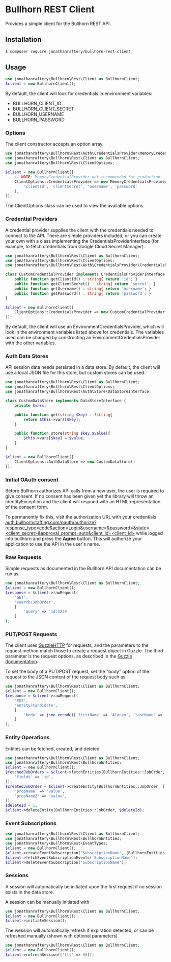 # Bullhorn REST Client

Provides a simple client for the Bullhorn REST API.

## Installation
``` bash
$ composer require jonathanraftery/bullhorn-rest-client
```

## Usage
```php
use jonathanraftery\Bullhorn\Rest\Client as BullhornClient;
$client = new BullhornClient();
```

By default, the client will look for credentials in environment variables:
- BULLHORN_CLIENT_ID
- BULLHORN_CLIENT_SECRET
- BULLHORN_USERNAME
- BULLHORN_PASSWORD

### Options
The client constructor accepts an option array.
```php
use jonathanraftery\Bullhorn\Rest\Auth\CredentialsProvider\MemoryCredentialsProvider;
use jonathanraftery\Bullhorn\Rest\Client as BullhornClient;
use jonathanraftery\Bullhorn\Rest\ClientOptions;

$client = new BullhornClient([
    // NOTE: MemoryCredentialProvider not recommended for production
    ClientOptions::CredentialsProvider => new MemoryCredentialsProvider(
        'clientId', 'clientSecret', 'username', 'password'
    ),
]);
```
The ClientOptions class can be used to view the available options.

### Credential Providers
A credential provider supplies the client with the credentials needed to
connect to the API. There are simple providers included, or you can
create your own with a class implementing the CredentialsProviderInterface
(for example, to fetch credentials from Google Cloud Secret Manager).
```php
use jonathanraftery\Bullhorn\Rest\Client as BullhornClient;
use jonathanraftery\Bullhorn\Rest\ClientOptions;
use jonathanraftery\Bullhorn\Rest\Auth\CredentialsProvider\CredentialsProviderInterface;

class CustomCredentialProvider implements CredentialsProviderInterface {
    public function getClientId() : string{ return 'id'; }
    public function getClientSecret() : string{ return 'secret'; }
    public function getUsername() : string{ return 'username'; }
    public function getPassword() : string{ return 'password'; }
}

$client = new BullhornClient([
    ClientOptions::CredentialsProvider => new CustomCredentialProvider()
]);
```

By default, the client will use an EnvironmentCredentialsProvider, which will
look in the environment variables listed above for credentials. The variables
used can be changed by constructing an EnvironmentCredentialsProvider with
the other variables.

### Auth Data Stores
API session data needs persisted in a data store. By default, the client
will use a local JSON file for this store, but custom stores can be used.
```php
use jonathanraftery\Bullhorn\Rest\Client as BullhornClient;
use jonathanraftery\Bullhorn\Rest\ClientOptions;
use jonathanraftery\Bullhorn\Rest\Auth\Store\DataStoreInterface;

class CustomDataStore implements DataStoreInterface {
    private $vars;

    public function get(string $key) : ?string{
        return $this->vars[$key];
    }

    public function store(string $key,$value){
        $this->vars[$key] = $value;
    }
}

$client = new BullhornClient([
    ClientOptions::AuthDataStore => new CustomDataStore()
]);
```

### Initial OAuth consent
Before Bullhorn authorizes API calls from a new user, the user is required to give consent. If no consent has been given yet the library will throw an IdentityException and the client will respond with an HTML representation of the consent form.

To permanently fix this, visit the authorization URL with your credentials [auth.bullhornstaffing.com/oauth/authorize?response_type=code&action=Login&username=<username>&password=<password>&state=<client_secret>&approval_prompt=auto&client_id=<client_id>](https://auth.bullhornstaffing.com/oauth/authorize?response_type=code&action=Login&username=<username>&password=<password>&state=<client_secret>&approval_prompt=auto&client_id=<client_id>) while logged into bullhorn and press the **Agree** button. This will authorize your application to use the API in the user's name.

### Raw Requests
Simple requests as documented in the Bullhorn API documentation can be run as:
```php
use jonathanraftery\Bullhorn\Rest\Client as BullhornClient;
$client = new BullhornClient();
$response = $client->rawRequest(
    'GET',
    'search/JobOrder',
    [
        'query' => 'id:1234'
    ]
);
```

### PUT/POST Requests
The client uses [GuzzleHTTP](http://docs.guzzlephp.org/en/stable/) for requests, and the parameters to the request method match those to create a request object in Guzzle. The third parameter is the request options, as described in the [Guzzle documentation](http://docs.guzzlephp.org/en/stable/request-options.html).

To set the body of a PUT/POST request, set the "body" option of the request to the JSON content of the request body such as:
```php
use jonathanraftery\Bullhorn\Rest\Client as BullhornClient;
$client = new BullhornClient();
$response = $client->rawRequest(
    'PUT',
    'entity/Candidate',
    [
        'body' => json_encode(['firstName' => 'Alanzo', 'lastName' => 'Smith', 'status' => 'Registered'])
    ]
);
```

### Entity Operations
Entities can be fetched, created, and deleted
```php
use jonathanraftery\Bullhorn\Rest\Client as BullhornClient;
use jonathanraftery\Bullhorn\Rest\BullhornEntities;
$client = new BullhornClient();
$fetchedJobOrders = $client->fetchEntities(BullhornEntities::JobOrder, [1,2,3], [
    'fields' => 'id',
]);
$createdJobOrder = $client->createEntity(BullhornEntities::JobOrder, [
    'propName' => 'value',
    'propName2' => 'value',
]);
$deleteId = 1;
$client->deleteEntity(BullhornEntities::JobOrder, $deleteId);
```

### Event Subscriptions
```php
use jonathanraftery\Bullhorn\Rest\Client as BullhornClient;
use jonathanraftery\Bullhorn\Rest\BullhornEntities;
use jonathanraftery\Bullhorn\Rest\EventTypes;
$client = new BullhornClient();
$client->createEventSubscription('SubscriptionName', [BullhornEntities::JobOrder], [EventTypes::Created]);
$client->fetchEventSubscriptionEvents('SubscriptionName');
$client->deleteEventSubscription('SubscriptionName');
```

### Sessions
A session will automatically be initiated upon the first request if no
session exists in the data store.

A session can be manually initiated with
```php
use jonathanraftery\Bullhorn\Rest\Client as BullhornClient;
$client = new BullhornClient();
$client->initiateSession();
```

The wession will automatically refresh if expiration detected, or can be refreshed manually (shown with optional parameters)
```php
use jonathanraftery\Bullhorn\Rest\Client as BullhornClient;
$client = new BullhornClient();
$client->refreshSession(['ttl' => 60]);
```
